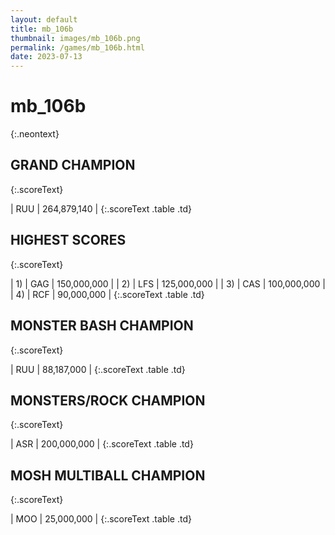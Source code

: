 ```yaml
---
layout: default
title: mb_106b
thumbnail: images/mb_106b.png
permalink: /games/mb_106b.html
date: 2023-07-13
---
```


# mb_106b 
{:.neontext}

## GRAND CHAMPION
{:.scoreText}

| RUU | 264,879,140 | 
{:.scoreText .table .td}

## HIGHEST SCORES
{:.scoreText}

| 1) | GAG | 150,000,000 | 
| 2) | LFS | 125,000,000 | 
| 3) | CAS | 100,000,000 | 
| 4) | RCF | 90,000,000 | 
{:.scoreText .table .td}

## MONSTER BASH CHAMPION
{:.scoreText}

| RUU | 88,187,000 | 
{:.scoreText .table .td}

## MONSTERS/ROCK CHAMPION
{:.scoreText}

| ASR | 200,000,000 | 
{:.scoreText .table .td}

## MOSH MULTIBALL CHAMPION
{:.scoreText}

| MOO | 25,000,000 | 
{:.scoreText .table .td}
